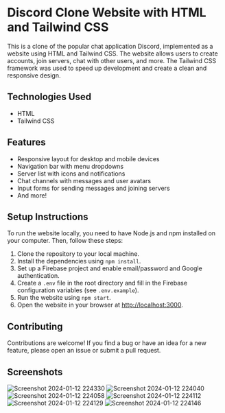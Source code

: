 # Discord Clone Website with HTML and Tailwind CSS

This is a clone of the popular chat application Discord, implemented as a website using HTML and Tailwind CSS. The website allows users to create accounts, join servers, chat with other users, and more. The Tailwind CSS framework was used to speed up development and create a clean and responsive design.

## Technologies Used
- HTML
- Tailwind CSS

## Features
- Responsive layout for desktop and mobile devices
- Navigation bar with menu dropdowns
- Server list with icons and notifications
- Chat channels with messages and user avatars
- Input forms for sending messages and joining servers
- And more!

## Setup Instructions
To run the website locally, you need to have Node.js and npm installed on your computer. Then, follow these steps:
1. Clone the repository to your local machine.
2. Install the dependencies using `npm install`.
3. Set up a Firebase project and enable email/password and Google authentication.
4. Create a `.env` file in the root directory and fill in the Firebase configuration variables (see `.env.example`).
5. Run the website using `npm start`.
6. Open the website in your browser at [http://localhost:3000](http://localhost:3000).

## Contributing
Contributions are welcome! If you find a bug or have an idea for a new feature, please open an issue or submit a pull request.

##  Screenshots
                                                      
![Screenshot 2024-01-12 224330](https://github.com/yashraj4823/Discord-Clone/assets/115372664/4ab38013-f2eb-469a-815e-799059a986cb)
![Screenshot 2024-01-12 224040](https://github.com/yashraj4823/Discord-Clone/assets/115372664/b5122ae2-c222-4418-805f-e9bbe6e9974f)
![Screenshot 2024-01-12 224058](https://github.com/yashraj4823/Discord-Clone/assets/115372664/a99eb98a-e10a-4a74-9f7d-f0d0484edd95)
![Screenshot 2024-01-12 224112](https://github.com/yashraj4823/Discord-Clone/assets/115372664/fc9ad89c-1d55-4716-8af9-75f9befa3736)
![Screenshot 2024-01-12 224129](https://github.com/yashraj4823/Discord-Clone/assets/115372664/25d6a935-edf1-482e-ae0a-8f635aabf0bb)
![Screenshot 2024-01-12 224146](https://github.com/yashraj4823/Discord-Clone/assets/115372664/168ca236-4fcc-479e-8b08-8e90514e23c8)

